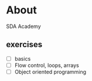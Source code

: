 # About

SDA Academy

## exercises
- [ ] basics
- [ ] Flow control, loops, arrays
- [ ] Object oriented programming
